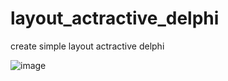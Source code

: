 # layout_actractive_delphi
create simple layout actractive delphi

![image](https://user-images.githubusercontent.com/57186921/79231014-a44aa580-7e8f-11ea-8ba4-f229bfe36866.png)
